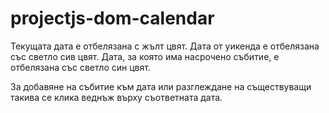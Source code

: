 # projectjs-dom-calendar

Текущата дата е отбелязана с жълт цвят.
Дата от уикенда е отбелязана със светло сив цвят.
Дата, за която има насрочено събитие, е отбелязана със светло син цвят.

За добавяне на събитие към дата или разглеждане на съществуващи такива се клика веднъж върху съответната дата.
